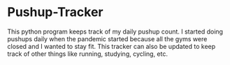 # Pushup-Tracker

This python program keeps track of my daily pushup count.  I started doing pushups daily when the pandemic started because all the gyms were closed and I wanted to stay fit.  This tracker can also be updated to keep track of other things like running, studying, cycling, etc.
